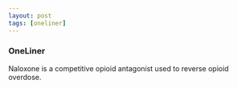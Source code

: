 ```yaml
---
layout: post
tags: [oneliner]
---
```



### OneLiner

Naloxone is a competitive opioid antagonist used to reverse opioid overdose.
